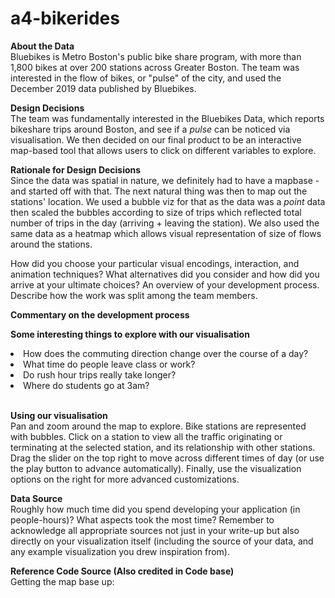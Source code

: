 # a4-bikerides
<b> About the Data </b><br>
Bluebikes is Metro Boston's public bike share program, with more than 1,800 bikes at over 200 stations across Greater Boston. 
The team was interested in the flow of bikes, or "pulse" of the city, and used the December 2019 data published by Bluebikes.

<b> Design Decisions </b><br>
The team was fundamentally interested in the Bluebikes Data, which reports bikeshare trips around Boston, and see if a <i>pulse</i> can be noticed via visualisation. 
We then decided on our final product to be an interactive map-based tool that allows users to click on different variables to explore.

<b> Rationale for Design Decisions </b><br>
Since the data was spatial in nature, we definitely had to have a mapbase - and started off with that.
The next natural thing was then to map out the stations' location. We used a bubble viz for that as the data was a <i>point</i> data then scaled the bubbles according to size of trips which reflected total number of trips in the day (arriving + leaving the station). We also used the same data as a heatmap which allows visual representation of size of flows around the stations. 

How did you choose your particular visual encodings, interaction, and animation techniques? 
What alternatives did you consider and how did you arrive at your ultimate choices?
An overview of your development process. Describe how the work was split among the team members. 

<b> Commentary on the development process </b><br>



<b> Some interesting things to explore with our visualisation  </b><br>
<li> How does the commuting direction change over the course of a day? </li>
<li> What time do people leave class or work? </li>
<li> Do rush hour trips really take longer? </li>
<li> Where do students go at 3am? </li><br>

<b> Using our visualisation </b><br>
Pan and zoom around the map to explore. Bike stations are represented with bubbles. Click on a station to view all the traffic originating or terminating at the selected station, and its relationship with other stations. Drag the slider on the top right to move across different times of day (or use the play button to advance automatically). Finally, use the visualization options on the right for more advanced customizations.

<b> Data Source </b><br>
Roughly how much time did you spend developing your application (in people-hours)? What aspects took the most time?
Remember to acknowledge all appropriate sources not just in your write-up but also directly on your visualization itself 
(including the source of your data, and any example visualization you drew inspiration from).

<b> Reference Code Source (Also credited in Code base) </b><br>
Getting the map base up:



